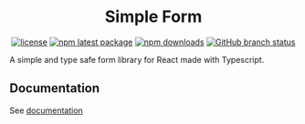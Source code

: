 <h1 align="center">Simple Form</h1>

<div align="center">

[![license](https://img.shields.io/badge/license-MIT-blue.svg)](https://github.com/ilbrando/simple-form/blob/HEAD/LICENSE)
[![npm latest package](https://img.shields.io/npm/v/@ilbrando/simple-form/latest.svg)](https://www.npmjs.com/package/@ilbrando/simple-form)
[![npm downloads](https://img.shields.io/npm/dm/@ilbrando/simple-form.svg)](https://www.npmjs.com/package/@ilbrando/simple-form)
[![GitHub branch status](https://img.shields.io/github/checks-status/ilbrando/simple-form/HEAD)](https://github.com/ilbrando/simple-form/commits/HEAD/)

</div>

A simple and type safe form library for React made with Typescript.

## Documentation

See [documentation](https://github.com/ilbrando/simple-form/wiki)
